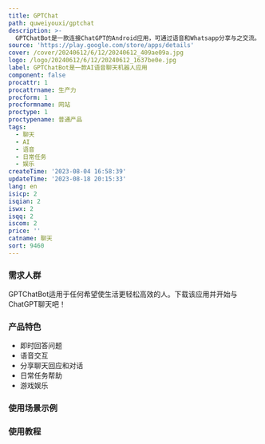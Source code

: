 ```yaml
---
title: GPTChat
path: quweiyouxi/gptchat
description: >-
  GPTChatBot是一款连接ChatGPT的Android应用，可通过语音和Whatsapp分享与之交流。它是你的个人AI聊天机器人助手，能帮助你完成日常任务，回答问题并提供娱乐。使用GPTChatBot，你可以即时获得问题的智能回答，与家人和朋友保持联系，获得日常任务的帮助，甚至玩游戏。该应用具有简单易用和无缝体验的特点。
source: 'https://play.google.com/store/apps/details'
cover: /cover/20240612/6/12/20240612_409ae09a.jpg
logo: /logo/20240612/6/12/20240612_1637be0e.jpg
label: GPTChatBot是一款AI语音聊天机器人应用
component: false
procattr: 1
procattrname: 生产力
procform: 1
procformname: 网站
proctype: 1
proctypename: 普通产品
tags:
  - 聊天
  - AI
  - 语音
  - 日常任务
  - 娱乐
createTime: '2023-08-04 16:58:39'
updateTime: '2023-08-18 20:15:33'
lang: en
isicp: 2
isqian: 2
iswx: 2
isqq: 2
iscom: 2
price: ''
catname: 聊天
sort: 9460
---
```




### 需求人群
GPTChatBot适用于任何希望使生活更轻松高效的人。下载该应用并开始与ChatGPT聊天吧！

### 产品特色
- 即时回答问题
- 语音交互
- 分享聊天回应和对话
- 日常任务帮助
- 游戏娱乐

### 使用场景示例


### 使用教程


  
